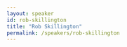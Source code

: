 ```yaml
---
layout: speaker
id: rob-skillington
title: "Rob Skillington"
permalink: /speakers/rob-skillington
---
```

